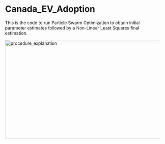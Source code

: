 # Canada_EV_Adoption
This is the code to run Particle Swarm Optimization to obtain initial parameter estimates followed by a Non-Linear Least Squares final estimation. 

<img width="637" height="322" alt="procedure_explanation" src="https://github.com/user-attachments/assets/b2e27403-72a2-46d9-91ba-35174ee3d72c" />
